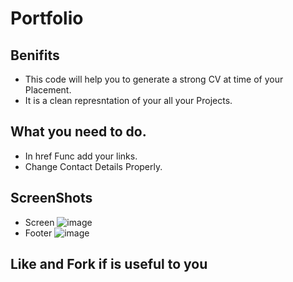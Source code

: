 # Portfolio

## Benifits
- This code will help you to generate a strong CV at time of your Placement.
- It is a clean represntation of your all your Projects.

## What you need to do.
- In href Func add your links.
- Change Contact Details Properly.

## ScreenShots
- Screen
![image](https://user-images.githubusercontent.com/65455865/140020917-11b7c395-dc72-4323-9c96-3fb7ca7f1933.png)
- Footer
![image](https://user-images.githubusercontent.com/65455865/140021027-10a0a1f4-7217-44da-923a-2a41adeaf3f0.png)

## Like and Fork if is useful to you


